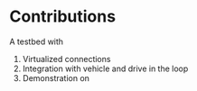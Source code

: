 # Contributions
A testbed with
1. Virtualized connections
2. Integration with vehicle and drive in the loop
3. Demonstration on 